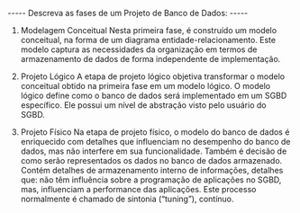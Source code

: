 ----- Descreva as fases de um Projeto de Banco de Dados: -----

1) Modelagem Conceitual
    Nesta primeira fase, é construído um modelo conceitual, na forma de um diagrama entidade-relacionamento. Este modelo captura as necessidades da organização em termos de armazenamento de dados de forma independente de implementação.

2) Projeto Lógico
    A etapa de projeto lógico objetiva transformar o modelo conceitual obtido na primeira fase em um modelo lógico. O modelo lógico define como o banco de dados será implementado em um SGBD específico. Ele possui um nível de abstração visto pelo usuário do SGBD.

3) Projeto Físico
    Na etapa de projeto físico, o modelo do banco de dados é enriquecido com detalhes que influenciam no desempenho do banco de dados, mas não interfere em sua funcionalidade. Também é decisão de como serão representados os dados no banco de dados armazenado. Contém detalhes de armazenamento interno de informações, detalhes que: não têm influência sobre a programação de aplicações no SGBD, mas, influenciam a performance das aplicações. Este processo normalmente é chamado de sintonia (“tuning”), contínuo.
